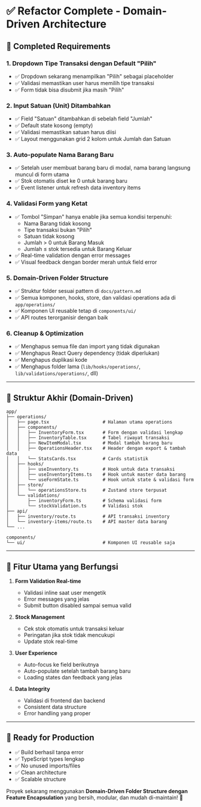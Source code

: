 # ✅ Refactor Complete - Domain-Driven Architecture

## 🎯 Completed Requirements

### 1. **Dropdown Tipe Transaksi dengan Default "Pilih"**
- ✅ Dropdown sekarang menampilkan "Pilih" sebagai placeholder
- ✅ Validasi memastikan user harus memilih tipe transaksi
- ✅ Form tidak bisa disubmit jika masih "Pilih"

### 2. **Input Satuan (Unit) Ditambahkan**
- ✅ Field "Satuan" ditambahkan di sebelah field "Jumlah"
- ✅ Default state kosong (empty)
- ✅ Validasi memastikan satuan harus diisi
- ✅ Layout menggunakan grid 2 kolom untuk Jumlah dan Satuan

### 3. **Auto-populate Nama Barang Baru**
- ✅ Setelah user membuat barang baru di modal, nama barang langsung muncul di form utama
- ✅ Stok otomatis diset ke 0 untuk barang baru
- ✅ Event listener untuk refresh data inventory items

### 4. **Validasi Form yang Ketat**
- ✅ Tombol "Simpan" hanya enable jika semua kondisi terpenuhi:
  - Nama Barang tidak kosong
  - Tipe transaksi bukan "Pilih"
  - Satuan tidak kosong
  - Jumlah > 0 untuk Barang Masuk
  - Jumlah ≤ stok tersedia untuk Barang Keluar
- ✅ Real-time validation dengan error messages
- ✅ Visual feedback dengan border merah untuk field error

### 5. **Domain-Driven Folder Structure**
- ✅ Struktur folder sesuai pattern di `docs/pattern.md`
- ✅ Semua komponen, hooks, store, dan validasi operations ada di `app/operations/`
- ✅ Komponen UI reusable tetap di `components/ui/`
- ✅ API routes terorganisir dengan baik

### 6. **Cleanup & Optimization**
- ✅ Menghapus semua file dan import yang tidak digunakan
- ✅ Menghapus React Query dependency (tidak diperlukan)
- ✅ Menghapus duplikasi kode
- ✅ Menghapus folder lama (`lib/hooks/operations/`, `lib/validations/operations/`, dll)

---

## 📁 Struktur Akhir (Domain-Driven)

```
app/
├── operations/
│   ├── page.tsx                    # Halaman utama operations
│   ├── components/
│   │   ├── InventoryForm.tsx       # Form dengan validasi lengkap
│   │   ├── InventoryTable.tsx      # Tabel riwayat transaksi
│   │   ├── NewItemModal.tsx        # Modal tambah barang baru
│   │   ├── OperationsHeader.tsx    # Header dengan export & tambah data
│   │   └── StatsCards.tsx          # Cards statistik
│   ├── hooks/
│   │   ├── useInventory.ts         # Hook untuk data transaksi
│   │   ├── useInventoryItems.ts    # Hook untuk master data barang
│   │   └── useFormState.ts         # Hook untuk state & validasi form
│   ├── store/
│   │   └── operationsStore.ts      # Zustand store terpusat
│   └── validations/
│       ├── inventoryForm.ts        # Schema validasi form
│       └── stockValidation.ts      # Validasi stok
├── api/
│   ├── inventory/route.ts          # API transaksi inventory
│   └── inventory-items/route.ts    # API master data barang
└── ...

components/
└── ui/                             # Komponen UI reusable saja
```

---

## 🔧 Fitur Utama yang Berfungsi

1. **Form Validation Real-time**
   - Validasi inline saat user mengetik
   - Error messages yang jelas
   - Submit button disabled sampai semua valid

2. **Stock Management**
   - Cek stok otomatis untuk transaksi keluar
   - Peringatan jika stok tidak mencukupi
   - Update stok real-time

3. **User Experience**
   - Auto-focus ke field berikutnya
   - Auto-populate setelah tambah barang baru
   - Loading states dan feedback yang jelas

4. **Data Integrity**
   - Validasi di frontend dan backend
   - Consistent data structure
   - Error handling yang proper

---

## 🚀 Ready for Production

- ✅ Build berhasil tanpa error
- ✅ TypeScript types lengkap
- ✅ No unused imports/files
- ✅ Clean architecture
- ✅ Scalable structure

Proyek sekarang menggunakan **Domain-Driven Folder Structure dengan Feature Encapsulation** yang bersih, modular, dan mudah di-maintain! 🎉